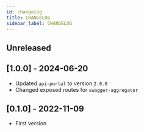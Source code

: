 ```yaml
---
id: changelog
title: CHANGELOG
sidebar_label: CHANGELOG
---
```


## Unreleased

## [1.0.0] - 2024-06-20

- Updated `api-portal` to version `2.0.0`
- Changed exposed routes for `swagger-aggregator`

## [0.1.0] - 2022-11-09

- First version
